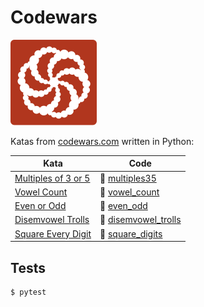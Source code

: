 # Codewars

![Codewars](codewars.svg)

Katas from [codewars.com](https://www.codewars.com/kata/latest/python?q=&beta=false&order_by=popularity%20desc) written in Python:

| Kata                                                                          | Code                                       |
| ----------------------------------------------------------------------------- | ------------------------------------------ |
| [Multiples of 3 or 5](https://www.codewars.com/kata/514b92a657cdc65150000006) | 📂 [multiples35](multiples35/)             |
| [Vowel Count](https://www.codewars.com/kata/54ff3102c1bad923760001f3)         | 📂 [vowel_count](vowel_count/)             |
| [Even or Odd](https://www.codewars.com/kata/53da3dbb4a5168369a0000fe)         | 📂 [even_odd](even_odd/)                   |
| [Disemvowel Trolls](https://www.codewars.com/kata/52fba66badcd10859f00097e)   | 📂 [disemvowel_trolls](disemvowel_trolls/) |
| [Square Every Digit](https://www.codewars.com/kata/546e2562b03326a88e000020)  | 📂 [square_digits](square_digits/)         |

## Tests

```console
$ pytest
```
